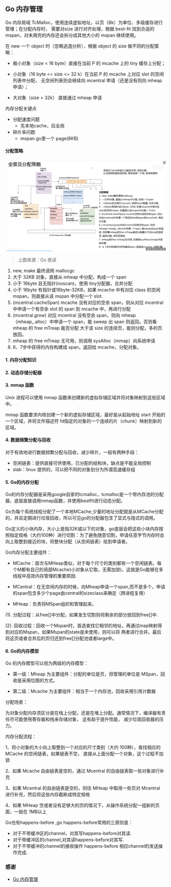 ## Go 内存管理

Go 内存局域 TcMalloc，使用连续虚拟地址，以页（8k）为单位、多级缓存进行管理；在分配内存时，
需要对size 进行对齐处理，根据 best-fit 找到合适的 mspan，对未用完的内存还会拆分成其他大小的 mspan 继续使用。


在 new 一个 object 时（忽略逃逸分析），根据 object 的 size 做不同的分配策略：

- 极小对象（size < 16 byte）直接在当前 P 的 mcache 上的 tiny 缓存上分配；

- 小对象（16 byte <= size <= 32 k）在当前 P 的 mcache 上对应 slot 的空闲列表中分配，
无空闲列表则会继续向 mcentral 申请（还是没有则向 mheap 申请）；

- 大对象（size > 32k） 直接通过 mheap 申请


内存分配关键点

* 分配速度问题
    * 先本地cache，后全局
* 碎片率问题
    * mspan go里一个 page(8KB)


#### 分配策略


![Alt text](./images/mm_1.png)


> 上图来源：Go 夜读

1. new, make 最终调用 mallocgc   
2. 大于 32KB 对象，直接从 mheap 中分配，构成一个 span   
3. 小于 16byte 且无指针(noscan)，使用 tiny分配器，合并分配   
4. 小于 16byte 有指针或16byte-32KB，如果 mcache 中有对应 class 的空闲 mspan，则直接从该 mspan 中分配一个 slot.   
5. (mcentral.cacheSpan) mcache 没有对应的空余 span，则从对应 mcentral 中申请一个有空余 slot 的 span 到 mcache 中，再进行分配   
6. (mcentral.grow) 对应 mcentral 没有空余 span，则向 mheap（mheap_.alloc）中申请一个 span，能 sweep 出 span 则返回。否则看 mheap 的 free mTreap 能否分配
大于该 size 的连续页，能则分配，多的页放回。  
7. mheap 的 free mTreap 无可用，则调用 sysAlloc（mmap）向系统申请  
8. 6、7步中获得的内存构建成 span，返回给 mcache，分配对象。  

#### 1. 内存分配知识

#### 2. 动态存储分配器

#### 3. mmap 函数

Unix 进程可以使用 mmap 函数来创建新的虚拟存储区域并将对象映射到这些区域中。

mmap 函数要求内核创建一个新的虚拟存储区域，最好是从起始地址 start 开始的一个区域，并将文件描述符
fd指定的对象的一个连续的片（chunk）映射到新的区域。

#### 4. 数据频繁分配与回收

对于有效地进行数据频繁分配与回收，减少碎片，一般有两种手段：

- 空闲链表：提供直接可供使用，已分配的结构块，缺点是不能全局控制  
- slab：linux 提供的，可以把不同的对象划分为所谓高速缓存组

#### 5. Go的内存分配

Go的内存分配器是采用google自家的tcmalloc，tcmalloc是一个带内存池的分配器，底层直接调用mmap函数，并使用bestfit进行动态分配。

Go为每个系统线程分配了一个本地MCache,少量的地址分配就是从MCache分配的，并且定期进行垃圾回收，所以可见go的分配器包含了显式与隐式的调用。

Go定义的小块内存，大小上是指32K或以下的对象，go底层会把这些小块内存按照指定规格（大约100种）进行切割：为了避免随意切割，申请任意字节内存时会向上取整到接近的块，将整块分配（从空闲链表）给到申请者。

Go内存分配主要组件：


- MCache：层次与MHeap类似，对于每个尺寸的类别都有一个空闲链表。每个M都有自己的局部Mcache(小对象从它取，无需加锁)，这就是Go能够在多线程中高效内存管理的重要原因.

- MCentral：在无空闲内存的时候，向Mheap申请一个span,而不是多个，申请的span包含多少个page由central的sizeclass来确定（跨进程复用）

- MHeap：负责将MSpan组织和管理起来。

(1). 分配过程：从free[]中分配，如果发生切割则将剩余的部分放回到free[]中.

(2). 回收过程：回收一个Mspan时，首选查找它相邻的地址，再通过map映射得到对应的Mspan，如果Mspan的state是未使用，则可以将 两者进行合并。最后将这页或者合并后的页归还到free[]分配池或者large中。

#### 6. Go的内存模型

Go 的内存模型可以视为两级的内存模型：

- 第一级：Mheap 为主要组件：分配的单位是页，但管理的单位是 MSpan，回收是采用位图的方式。

- 第二级：Mcache 为主要组件：相当于一个内存池，回收采用引用计数器

分配场景：

为对象分配内存须区分是在栈上分配，还是在堆上分配。通常情况下，编译器有责任尽可能使用寄存器和栈来存储对象，
这有助于提升性能， 减少垃圾回收器的压力。


内存分配流程：

1、将小对象的大小向上取整到一个对应的尺寸类别（大约 100种），查找相应的 MCache 的空闲链表，如果链表不空，
直接从上面分配一个对象，这个过程不加锁

2、如果 Mcache 自由链表是空的，通过 Mcentral 的自由链表取一些对象进行补充

3、如果 Mcentral 的自由链表是空的，则往 MHeap 中取用一些页对 Mcentral 进行补充，然后将这些内存截断成特定规格

4、如果 MHeap 空或者没有足够大的页的情况下，从操作系统分配一组新的页面，一般在 1MB以上

Go也有happens-before ,go happens-before常用的三原则是：

- 对于不带缓冲区的channel，对其写happens-before对其读.  
- 对于带缓冲区的channel,对其读happens-before对其写.  
- 对于不带缓冲的channel的接收操作 happens-before 相应channel的发送操作完成.  

### 感谢

- [Go 内存管理](https://github.com/KeKe-Li/data-structures-questions/blob/master/src/chapter09/golang.01.md)

